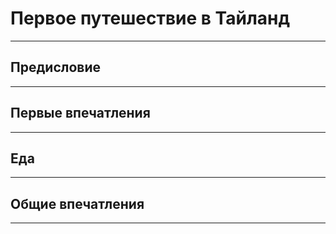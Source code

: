 # Первое путешествие в Тайланд

___


## Предисловие

___

## Первые впечатления

___

## Еда

___

## Общие впечатления

___